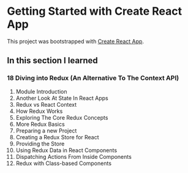 # Getting Started with Create React App

This project was bootstrapped with [Create React App](https://github.com/facebook/create-react-app).

## In this section I learned
### 18 Diving into Redux (An Alternative To The Context API)
1. Module Introduction
2. Another Look At State In React Apps
3. Redux vs React Context
4. How Redux Works
5. Exploring The Core Redux Concepts
6. More Redux Basics
7. Preparing a new Project
8. Creating a Redux Store for React
9. Providing the Store
10. Using Redux Data in React Components
11. Dispatching Actions From Inside Components
12. Redux with Class-based Components
